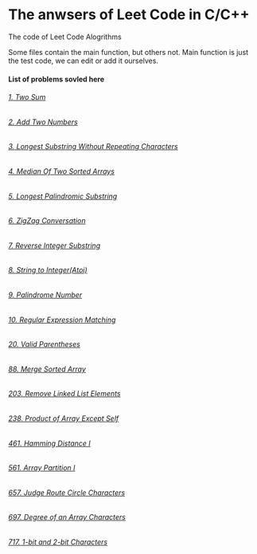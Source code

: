 # The anwsers of Leet Code in C/C++
The code of Leet Code Alogrithms

Some files contain the main function, but others not. Main function is just the test code, we can edit or add it ourselves.

#### List of problems sovled here
###### [1. Two Sum](https://github.com/susufqx/LeetCode_C_or_CPP/blob/master/q001_two_sum.c)
###### [2. Add Two Numbers](https://github.com/susufqx/LeetCode_C_or_CPP/blob/master/q002_add_two_numbers.c)
###### [3. Longest Substring Without Repeating Characters](https://github.com/susufqx/LeetCode_C_or_CPP/blob/master/q003_longest_substring_without_repeating_characters.c)
###### [4. Median Of Two Sorted Arrays](https://github.com/susufqx/LeetCode_C_or_CPP/blob/master/q004_median_of_two_sorted_arrays.cpp)
###### [5. Longest Palindromic Substring](https://github.com/susufqx/LeetCode_C_or_CPP/blob/master/q005_longest_palindromic_substring.cpp)
###### [6. ZigZag Conversation](https://github.com/susufqx/LeetCode_C_or_CPP/blob/master/q006_zigzag_conversation.cpp)
###### [7. Reverse Integer Substring](https://github.com/susufqx/LeetCode_C_or_CPP/blob/master/q007_reverse_integer.cpp)
###### [8. String to Integer(Atoi)](https://github.com/susufqx/LeetCode_C_or_CPP/blob/master/q008_string_to_integer(atoi).cpp)
###### [9. Palindrome Number](https://github.com/susufqx/LeetCode_C_or_CPP/blob/master/q009_palindrome_number.cpp)
###### [10. Regular Expression Matching](https://github.com/susufqx/LeetCode_C_or_CPP/blob/master/q010_regular_expression_matching.cpp)
###### [20. Valid Parentheses](https://github.com/susufqx/LeetCode_C_or_CPP/blob/master/q020_valid_parentheses.cpp)
###### [88. Merge Sorted Array](https://github.com/susufqx/LeetCode_C_or_CPP/blob/master/q088_merge_sorted_array.cpp)
###### [203. Remove Linked List Elements](https://github.com/susufqx/LeetCode_C_or_CPP/blob/master/q203_remove_linked_list_elements.cpp)
###### [238. Product of Array Except Self](https://github.com/susufqx/LeetCode_C_or_CPP/blob/master/q238_product_of_array_except_self.c)
###### [461. Hamming Distance I](https://github.com/susufqx/LeetCode_C_or_CPP/blob/master/q461_hamming_distance_I.c)
###### [561. Array Partition I](https://github.com/susufqx/LeetCode_C_or_CPP/blob/master/q561_array_partition_I.c)
###### [657. Judge Route Circle Characters](https://github.com/susufqx/LeetCode_C_or_CPP/blob/master/q657_judge_route_circle.cpp)
###### [697. Degree of an Array Characters](https://github.com/susufqx/LeetCode_C_or_CPP/blob/master/q697_degree_of_and_array.c)
###### [717. 1-bit and 2-bit Characters](https://github.com/susufqx/LeetCode_C_or_CPP/blob/master/q717_1-bit_and_2-bit_characters.cpp)
